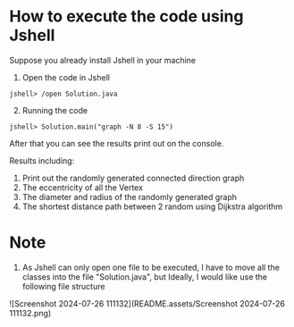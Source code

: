 # How to execute the code using Jshell

Suppose you already install Jshell in your machine

1. Open the code in Jshell 

```
jshell> /open Solution.java
```

2. Running the code

```
jshell> Solution.main("graph -N 8 -S 15")
```

After that you can see the results print out on the console.



Results including:

1. Print out the randomly generated connected direction graph
2. The eccentricity of all the Vertex
3. The diameter and radius of the randomly generated graph
4. The shortest distance path between 2 random using Dijkstra algorithm

# Note

1. As Jshell can only open one file to be executed, I have to move all the classes into the file "Solution.java", but Ideally, I would like use the following file structure

![Screenshot 2024-07-26 111132](README.assets/Screenshot 2024-07-26 111132.png)